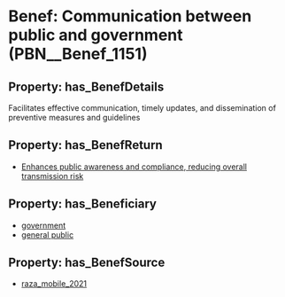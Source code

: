 # Benef: __Communication between public and government__ (PBN__Benef_1151)

## Property: has_BenefDetails

Facilitates effective communication, timely updates, and dissemination of preventive measures and guidelines

## Property: has_BenefReturn

* [Enhances public awareness and compliance, reducing overall transmission risk](../BenefReturn/PBN__BenefReturn_1283)

## Property: has_Beneficiary

* [government](../Stakeholder/PBN__Stakeholder_73)
* [general public](../Stakeholder/PBN__Stakeholder_29)

## Property: has_BenefSource

* [raza_mobile_2021](../Article/PBN__Article_239)

